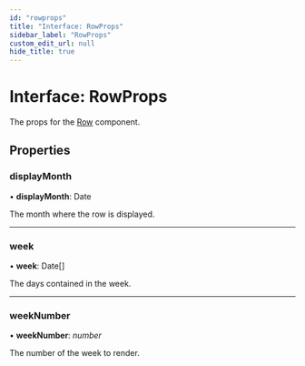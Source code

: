 ```yaml
---
id: "rowprops"
title: "Interface: RowProps"
sidebar_label: "RowProps"
custom_edit_url: null
hide_title: true
---
```


# Interface: RowProps

The props for the [Row](../functions/row.md) component.

## Properties

### displayMonth

• **displayMonth**: Date

The month where the row is displayed.

___

### week

• **week**: Date[]

The days contained in the week.

___

### weekNumber

• **weekNumber**: *number*

The number of the week to render.

